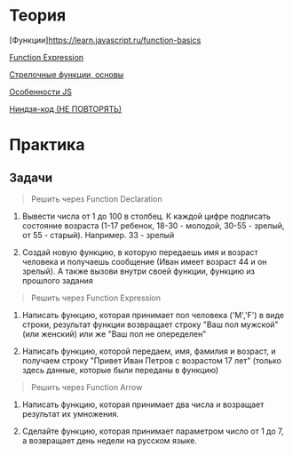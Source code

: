 # Теория

[Функции]https://learn.javascript.ru/function-basics

[Function Expression](https://learn.javascript.ru/function-expressions)

[Стрелочные функции, основы](https://learn.javascript.ru/arrow-functions-basics)

[Особенности JS](https://learn.javascript.ru/javascript-specials)

[Ниндзя-код (НЕ ПОВТОРЯТЬ)](https://learn.javascript.ru/ninja-code)

# Практика

## Задачи

> Решить через Function Declaration 

1. Вывести числа от 1 до 100 в столбец. К каждой цифре подписать состояние возраста (1-17 ребенок, 18-30 - молодой, 30-55 - зрелый, от 55 - старый). Например. 33 - зрелый

2. Создай новую функцию, в которую передаешь имя и возраст человека и получаешь сообщение (Иван имеет возраст 44 и он зрелый). А также вызови внутри своей функции, функцию из прошлого задания


> Решить через Function Expression

1. Написать функцию, которая принимает пол человека ('M','F') в виде строки, результат функции возвращает строку "Ваш пол мужской" (или женский) или же "Ваш пол не опеределен"

2. Написать функцию, которой передаем, имя, фамилия и возраст, и получаем строку "Привет Иван Петров с возрастом 17 лет" (только здесь данные, которые были переданы в функцию)

> Решить через Function Arrow

1. Написать функцию, которая принимает два числа и возращает результат их умножения.

2. Сделайте функцию, которая принимает параметром число от 1 до 7, а возвращает день недели на русском языке.

